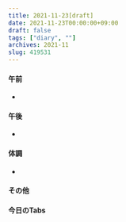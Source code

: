 ```yaml
---
title: 2021-11-23[draft]
date: 2021-11-23T00:00:00+09:00
draft: false
tags: ["diary", ""]
archives: 2021-11
slug: 419531
---
```

#### 午前
- 
#### 午後
- 
#### 体調
- 
#### その他
#### 今日のTabs
